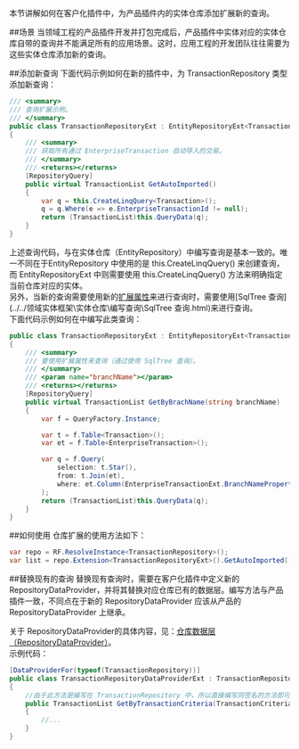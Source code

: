 本节讲解如何在客户化插件中，为产品插件内的实体仓库添加扩展新的查询。  

##场景
当领域工程的产品插件开发并打包完成后，产品插件中实体对应的实体仓库自带的查询并不能满足所有的应用场景。这时，应用工程的开发团队往往需要为这些实体仓库添加新的查询。

##添加新查询
下面代码示例如何在新的插件中，为 TransactionRepository 类型添加新查询：

```cs
/// <summary>
/// 查询扩展示例。
/// </summary>
public class TransactionRepositoryExt : EntityRepositoryExt<TransactionRepository>
{
    /// <summary>
    /// 获取所有通过 EnterpriseTransaction 自动导入的交易。
    /// </summary>
    /// <returns></returns>
    [RepositoryQuery]
    public virtual TransactionList GetAutoImported()
    {
        var q = this.CreateLinqQuery<Transaction>();
        q = q.Where(e => e.EnterpriseTransactionId != null);
        return (TransactionList)this.QueryData(q);
    }
}
```

上述查询代码，与在实体仓库（EntityRepository）中编写查询是基本一致的。唯一不同在于EntityRepository
中使用的是 this.CreateLinqQuery() 来创建查询，而 EntityRepositoryExt 中则需要使用  this.CreateLinqQuery<Transaction>() 方法来明确指定当前仓库对应的实体。  
另外，当新的查询需要使用新的[扩展属性](../../领域实体框架\插件级扩展\实体属性扩展.html)来进行查询时，需要使用[SqlTree 查询](../../领域实体框架\实体仓库\编写查询\SqlTree 查询.html)来进行查询。  
下面代码示例如何在中编写此类查询：

```cs
public class TransactionRepositoryExt : EntityRepositoryExt<TransactionRepository>
{
    /// <summary>
    /// 要使用扩展属性来查询（通过使用 SqlTree 查询）。
    /// </summary>
    /// <param name="branchName"></param>
    /// <returns></returns>
    [RepositoryQuery]
    public virtual TransactionList GetByBrachName(string branchName)
    {
        var f = QueryFactory.Instance;

        var t = f.Table<Transaction>();
        var et = f.Table<EnterpriseTransaction>();

        var q = f.Query(
            selection: t.Star(),
            from: t.Join(et),
            where: et.Column(EnterpriseTransactionExt.BranchNameProperty).Equal(branchName)
        );
        return (TransactionList)this.QueryData(q);
    }
}
```


##如何使用
仓库扩展的使用方法如下：

```cs
var repo = RF.ResolveInstance<TransactionRepository>();
var list = repo.Extension<TransactionRepositoryExt>().GetAutoImported();

```


##替换现有的查询
替换现有查询时，需要在客户化插件中定义新的 RepositoryDataProvider，并将其替换对应仓库已有的数据层。编写方法与产品插件一致，不同点在于新的 RepositoryDataProvider 应该从产品的  RepositoryDataProvider
上继承。  

关于 RepositoryDataProvider的具体内容，见：[仓库数据层（RepositoryDataProvider）](../../领域实体框架\实体仓库\仓库数据层（RepositoryDataProvider）.html)。  
示例代码：

```cs
[DataProviderFor(typeof(TransactionRepository))]
public class TransactionRepositoryDataProviderExt : TransactionRepositoryDataProvider
{
    //由于此方法是编写在 TransactionRepository 中，所以直接编写同签名的方法即可直接重用。
    public TransactionList GetByTransactionCriteria(TransactionCriteria criteria)
    {
        //...
    }
}
```

